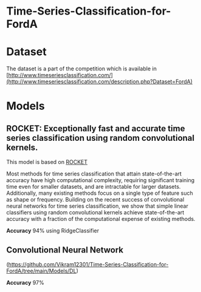 # Time-Series-Classification-for-FordA

# Dataset
The dataset is a part of the competition which is available in [http://www.timeseriesclassification.com/](http://www.timeseriesclassification.com/description.php?Dataset=FordA)

# Models
## ROCKET: Exceptionally fast and accurate time series classification using random convolutional kernels.
This model is based on [ROCKET](https://arxiv.org/pdf/1910.13051.pdf)

Most methods for time series classification that attain state-of-the-art accuracy have high computational complexity, requiring significant training time even for smaller datasets, and are intractable for larger datasets. Additionally, many existing methods focus on a single type of feature such as shape or frequency. Building on the recent success of convolutional neural networks for time series classification, we show that simple linear classifiers using random convolutional kernels achieve state-of-the-art accuracy with a fraction of the computational expense of existing methods.

**Accuracy** 94% using RidgeClassifier

## Convolutional Neural Network
(https://github.com/Vikram12301/Time-Series-Classification-for-FordA/tree/main/Models/DL)

**Accuracy** 97%
